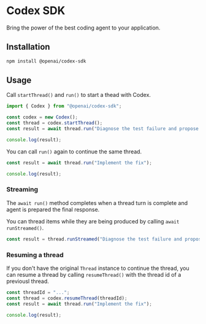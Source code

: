 # Codex SDK

Bring the power of the best coding agent to your application.

## Installation

```bash
npm install @openai/codex-sdk
```

## Usage

Call `startThread()` and `run()` to start a thead with Codex.

```typescript
import { Codex } from "@openai/codex-sdk";

const codex = new Codex();
const thread = codex.startThread();
const result = await thread.run("Diagnose the test failure and propose a fix");

console.log(result);
```

You can call `run()` again to continue the same thread.

```typescript
const result = await thread.run("Implement the fix");

console.log(result);
```

### Streaming

The `await run()` method completes when a thread turn is complete and agent is prepared the final response.

You can thread items while they are being produced by calling `await runStreamed()`.

```typescript
const result = thread.runStreamed("Diagnose the test failure and propose a fix");
```

### Resuming a thread

If you don't have the original `Thread` instance to continue the thread, you can resume a thread by calling `resumeThread()` with the thread id of a previousl thread.

```typescript
const threadId = "...";
const thread = codex.resumeThread(threadId);
const result = await thread.run("Implement the fix");

console.log(result);
```
